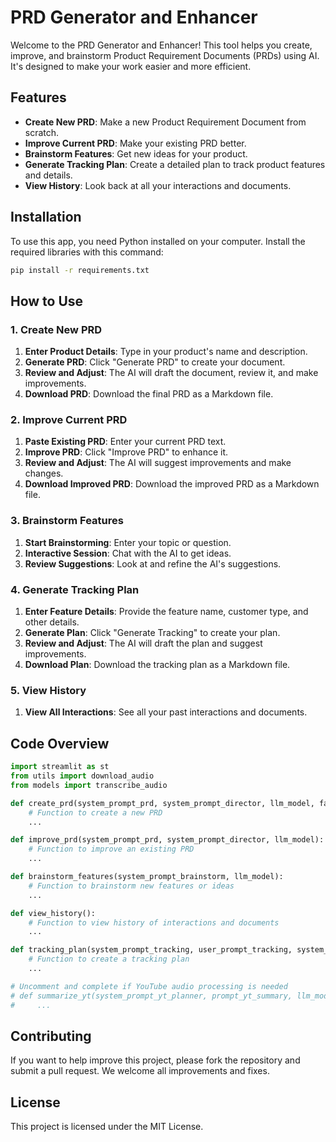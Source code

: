 # PRD Generator and Enhancer

Welcome to the PRD Generator and Enhancer! This tool helps you create, improve, and brainstorm Product Requirement Documents (PRDs) using AI. It's designed to make your work easier and more efficient.

## Features

- **Create New PRD**: Make a new Product Requirement Document from scratch.
- **Improve Current PRD**: Make your existing PRD better.
- **Brainstorm Features**: Get new ideas for your product.
- **Generate Tracking Plan**: Create a detailed plan to track product features and details.
- **View History**: Look back at all your interactions and documents.

## Installation

To use this app, you need Python installed on your computer. Install the required libraries with this command:

```sh
pip install -r requirements.txt
```

## How to Use

### 1. Create New PRD

1. **Enter Product Details**: Type in your product's name and description.
2. **Generate PRD**: Click "Generate PRD" to create your document.
3. **Review and Adjust**: The AI will draft the document, review it, and make improvements.
4. **Download PRD**: Download the final PRD as a Markdown file.

### 2. Improve Current PRD

1. **Paste Existing PRD**: Enter your current PRD text.
2. **Improve PRD**: Click "Improve PRD" to enhance it.
3. **Review and Adjust**: The AI will suggest improvements and make changes.
4. **Download Improved PRD**: Download the improved PRD as a Markdown file.

### 3. Brainstorm Features

1. **Start Brainstorming**: Enter your topic or question.
2. **Interactive Session**: Chat with the AI to get ideas.
3. **Review Suggestions**: Look at and refine the AI's suggestions.

### 4. Generate Tracking Plan

1. **Enter Feature Details**: Provide the feature name, customer type, and other details.
2. **Generate Plan**: Click "Generate Tracking" to create your plan.
3. **Review and Adjust**: The AI will draft the plan and suggest improvements.
4. **Download Plan**: Download the tracking plan as a Markdown file.

### 5. View History

1. **View All Interactions**: See all your past interactions and documents.

## Code Overview

```python
import streamlit as st
from utils import download_audio
from models import transcribe_audio

def create_prd(system_prompt_prd, system_prompt_director, llm_model, fast_llm_model):
    # Function to create a new PRD
    ...

def improve_prd(system_prompt_prd, system_prompt_director, llm_model):
    # Function to improve an existing PRD
    ...

def brainstorm_features(system_prompt_brainstorm, llm_model):
    # Function to brainstorm new features or ideas
    ...

def view_history():
    # Function to view history of interactions and documents
    ...

def tracking_plan(system_prompt_tracking, user_prompt_tracking, system_prompt_directorDA, llm_model):
    # Function to create a tracking plan
    ...

# Uncomment and complete if YouTube audio processing is needed
# def summarize_yt(system_prompt_yt_planner, prompt_yt_summary, llm_model):
#     ...
```

## Contributing

If you want to help improve this project, please fork the repository and submit a pull request. We welcome all improvements and fixes.

## License

This project is licensed under the MIT License.
